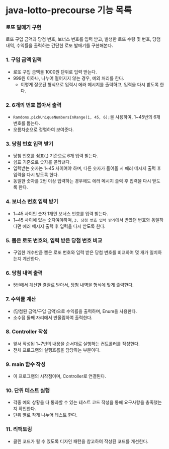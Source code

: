 # java-lotto-precourse 기능 목록
### 로또 발매기 구현
로또 구입 금액과 당첨 번호, 보너스 번호를 입력 받고, 발생한 로또 수량 및 번호, 당첨 내역, 수익률을 출력하는 간단한 로또 발매기를 구현해본다.

### 1. 구입 금액 입력
- 로또 구입 금액을 1000원 단위로 입력 받는다.
- 999원 이하나, 나누어 떨어지지 않는 경우, 예외 처리를 한다.
  - 이렇게 잘못된 형식으로 입력시 에러 메시지를 출력하고, 입력을 다시 받도록 한다.

### 2. 6개의 번호 뽑아서 출력
- `Ramdoms.pickUniqueNumbersInRange(1, 45, 6);`을 사용하여, 1~45번의 6개 번호를 뽑는다.
- 오름차순으로 정렬하여 보여준다.

### 3. 당첨 번호 입력 받기
- 당첨 번호를 쉼표(,) 기준으로 6개 입력 받는다.
- 쉼표 기준으로 숫자를 골라낸다.
- 입력받는 숫자는 1~45 사이여야 하며, 다른 숫자가 들어올 시 에러 메시지 출력 후 입력을 다시 받도록 한다.
- 동일한 숫자를 2번 이상 입력하는 경우에도 에러 메시지 출력 후 입력을 다시 받도록 한다.

### 4. 보너스 번호 입력 받기
- 1~45 사이인 숫자 1개인 보너스 번호를 입력 받는다.
- 1~45 사이에 있는 숫자여야하며, `3. 당첨 번호 입력 받기`에서 받았던 번호와 동일하다면 에러 메시지 출력 후 입력을 다시 받도록 한다.

### 5. 뽑은 로또 번호와, 입력 받은 당첨 번호 비교
- 구입한 개수만큼 뽑은 로또 번호와 입력 받은 당첨 번호를 비교하여 몇 개가 일치하는지 계산한다.

### 6. 당첨 내역 출력
- 5번에서 계산한 결괄르 받아서, 당첨 내역을 형식에 맞게 출력한다.

### 7. 수익률 계산
- (당첨된 금액/구입 금액)으로 수익률을 출력하며, Enum을 사용한다.
- 소수점 둘째 자리에서 반올림하여 출력한다.

### 8. Controller 작성
- 앞서 작성된 1~7번의 내용을 순서대로 실행하는 컨트롤러를 작성한다.
- 전체 프로그램의 실행흐름을 담당하는 부분이다.

### 9. main 함수 작성
- 이 프로그램의 시작점이며, Controller로 연결된다.

### 10. 단위 테스트 실행
- 각종 예외 상황을 다 통과할 수 있는 테스트 코드 작성을 통해 요구사항을 충족했는지 확인한다.
- 단위 별로 작게 나누어 테스트 한다.

### 11. 리팩토링
- 클린 코드가 될 수 있도록 디자인 패턴을 참고하여 작성된 코드를 개선한다.